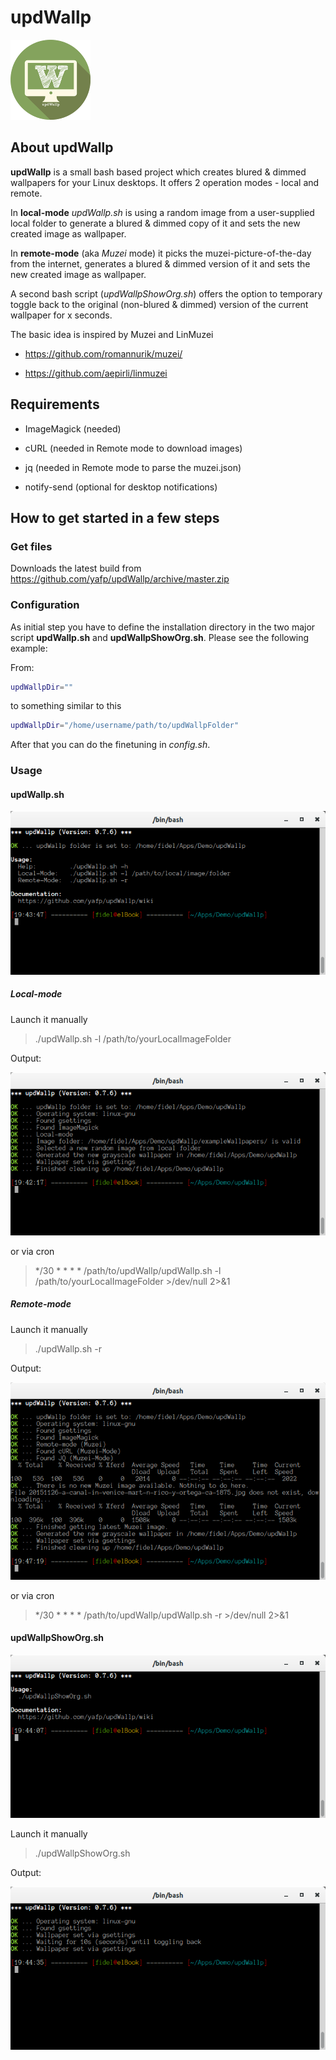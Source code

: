 # updWallp

![Logo](https://raw.githubusercontent.com/yafp/updWallp/master/img/appIcon_128px.png)


## About updWallp
**updWallp** is a small bash based project which creates blured & dimmed wallpapers for your Linux desktops.
It offers 2 operation modes - local and remote.

In **local-mode** *updWallp.sh* is using a random image from a user-supplied local folder to generate a blured & dimmed copy of it  and sets the new created image as wallpaper.

In **remote-mode** (aka *Muzei* mode) it picks the muzei-picture-of-the-day from the internet, generates a blured & dimmed version of it and sets the new created image as wallpaper.


A second bash script (*updWallpShowOrg.sh*) offers the option to temporary toggle back to the original (non-blured & dimmed) version of the current wallpaper for x seconds.


The basic idea is inspired by Muzei and LinMuzei

- https://github.com/romannurik/muzei/

- https://github.com/aepirli/linmuzei



## Requirements
- ImageMagick (needed)

- cURL (needed in Remote mode to download images)

- jq (needed in Remote mode to parse the muzei.json)

- notify-send (optional for desktop notifications)


## How to get started in a few steps
### Get files
Downloads the latest build from https://github.com/yafp/updWallp/archive/master.zip

### Configuration
As initial step you have to define the installation directory in the two major script **updWallp.sh** and **updWallpShowOrg.sh**. Please see the following example:

From:
```bash
updWallpDir=""
```

to something similar to this
```bash
updWallpDir="/home/username/path/to/updWallpFolder"
```

After that you can do the finetuning in *config.sh*.


### Usage
#### updWallp.sh 
![updWallp_h](https://raw.githubusercontent.com/yafp/updWallp/master/doc/ss_updWallp_h.png)

##### Local-mode
Launch it manually

> ./updWallp.sh -l /path/to/yourLocalImageFolder

Output:

![updWallp_l](https://raw.githubusercontent.com/yafp/updWallp/master/doc/ss_updWallp_l.png)

or via cron
> */30 * * * * /path/to/updWallp/updWallp.sh -l /path/to/yourLocalImageFolder >/dev/null 2>&1

##### Remote-mode
Launch it manually

> ./updWallp.sh -r

Output:

![updWallp_r](https://raw.githubusercontent.com/yafp/updWallp/master/doc/ss_updWallp_r.png)

or via cron
> */30 * * * * /path/to/updWallp/updWallp.sh -r >/dev/null 2>&1


#### updWallpShowOrg.sh
![updWallpShowOrg_h](https://raw.githubusercontent.com/yafp/updWallp/master/doc/ss_updWallpShowOrg_h.png)

Launch it manually

> ./updWallpShowOrg.sh

Output:

![updWallpShowOrg](https://raw.githubusercontent.com/yafp/updWallp/master/doc/ss_updWallpShowOrg.png)

